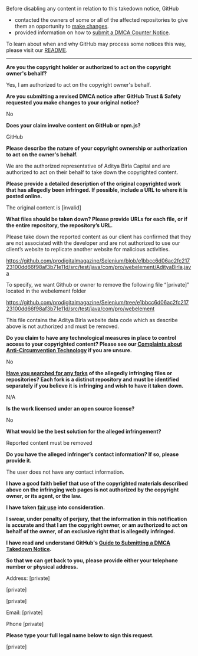 Before disabling any content in relation to this takedown notice, GitHub
- contacted the owners of some or all of the affected repositories to give them an opportunity to [make changes](https://docs.github.com/en/github/site-policy/dmca-takedown-policy#a-how-does-this-actually-work).
- provided information on how to [submit a DMCA Counter Notice](https://docs.github.com/en/articles/guide-to-submitting-a-dmca-counter-notice).

To learn about when and why GitHub may process some notices this way, please visit our [README](https://github.com/github/dmca/blob/master/README.md#anatomy-of-a-takedown-notice).

---

**Are you the copyright holder or authorized to act on the copyright owner's behalf?**

Yes, I am authorized to act on the copyright owner's behalf. 

**Are you submitting a revised DMCA notice after GitHub Trust & Safety requested you make changes to your original notice?**

No

**Does your claim involve content on GitHub or npm.js?**

GitHub

**Please describe the nature of your copyright ownership or authorization to act on the owner's behalf.**

We are the authorized representative of Aditya Birla Capital and are authorized to act on their behalf to take down the copyrighted content.

**Please provide a detailed description of the original copyrighted work that has allegedly been infringed. If possible, include a URL to where it is posted online.**

The original content is [invalid]

**What files should be taken down? Please provide URLs for each file, or if the entire repository, the repository’s URL.**

Please take down the reported content as our client has confirmed that they are not associated with the developer and are not authorized to use our client’s website to replicate another website for malicious activities.

https://github.com/prodigitalmagazine/Selenium/blob/e1bbcc6d06ac2fc21723100dd66f98af3b71e11d/src/test/java/com/pro/webelement/AdityaBirla.java

To specify, we want Github or owner to remove the following file “[private]” located in the webelement folder

https://github.com/prodigitalmagazine/Selenium/tree/e1bbcc6d06ac2fc21723100dd66f98af3b71e11d/src/test/java/com/pro/webelement

This file contains the Aditya Birla website data code which as describe above is not authorized and must be removed.

**Do you claim to have any technological measures in place to control access to your copyrighted content? Please see our <a href=https://docs.github.com/articles/guide-to-submitting-a-dmca-takedown-notice#complaints-about-anti-circumvention-technology>Complaints about Anti-Circumvention Technology</a> if you are unsure.**

No

**<a href=https://docs.github.com/articles/dmca-takedown-policy#b-what-about-forks-or-whats-a-fork>Have you searched for any forks</a> of the allegedly infringing files or repositories? Each fork is a distinct repository and must be identified separately if you believe it is infringing and wish to have it taken down.**

N/A

**Is the work licensed under an open source license?**

No

**What would be the best solution for the alleged infringement?**

Reported content must be removed

**Do you have the alleged infringer’s contact information? If so, please provide it.**

The user does not have any contact information.

**I have a good faith belief that use of the copyrighted materials described above on the infringing web pages is not authorized by the copyright owner, or its agent, or the law.**

**I have taken <a href=https://www.lumendatabase.org/topics/22>fair use</a> into consideration.**

**I swear, under penalty of perjury, that the information in this notification is accurate and that I am the copyright owner, or am authorized to act on behalf of the owner, of an exclusive right that is allegedly infringed.**

**I have read and understand GitHub's <a href=https://docs.github.com/articles/guide-to-submitting-a-dmca-takedown-notice/>Guide to Submitting a DMCA Takedown Notice</a>.**

**So that we can get back to you, please provide either your telephone number or physical address.**

Address: [private]

[private]

[private]

Email: [private]

Phone [private]

**Please type your full legal name below to sign this request.**

[private]
